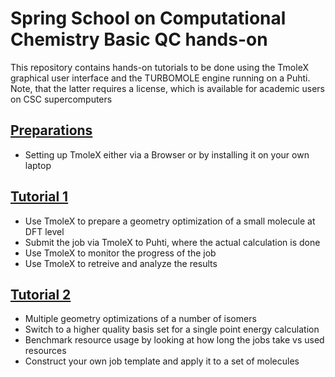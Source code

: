 # Spring School on Computational Chemistry Basic QC hands-on

This repository contains hands-on tutorials to be done
using the TmoleX graphical user interface and the TURBOMOLE
engine running on a Puhti. Note, that the latter
requires a license, which is available for academic
users on CSC supercomputers

## [Preparations](./preparations/README.md)

* Setting up TmoleX either via a Browser or by installing it on your own laptop 

## [Tutorial 1](./tutorial1/README.md)

* Use TmoleX to prepare a geometry optimization of a small molecule at DFT level
* Submit the job via TmoleX to Puhti, where the actual calculation is done
* Use TmoleX to monitor the progress of the job
* Use TmoleX to retreive and analyze the results 

## [Tutorial 2](./tutorial2/README.md)

* Multiple geometry optimizations of a number of isomers
* Switch to a higher quality basis set for a single point energy calculation
* Benchmark resource usage by looking at how long the jobs take vs used resources
* Construct your own job template and apply it to a set of molecules
